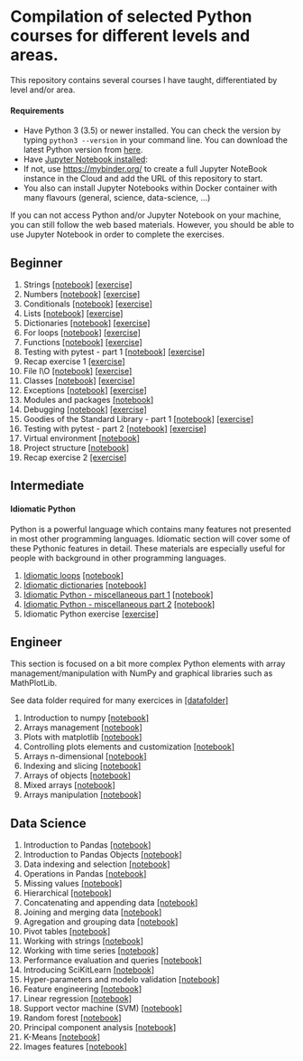 # Compilation of selected Python courses for different levels and areas.

This repository contains several courses I have taught, differentiated by level and/or area. 

#### Requirements
* Have Python 3 (3.5) or newer installed. You can check the version by typing `python3 --version` in your command line. You can download the latest Python version from [here](https://www.python.org/downloads/).
* Have [Jupyter Notebook installed](http://jupyter.readthedocs.io/en/latest/install.html):
 * If not, use https://mybinder.org/ to create a full Jupyter NoteBook instance in the Cloud and add the URL of this repository to start.
 * You also can install Jupyter Notebooks within Docker container with many flavours (general, science, data-science, ...)

If you can not access Python and/or Jupyter Notebook on your machine, you can still follow the web based materials. However, you should be able to use Jupyter Notebook in order to complete the exercises.


## Beginner
1. Strings [[notebook]](./python-beginner/notebooks/strings.ipynb) [[exercise]](./python-beginner/exercises/strings_exercise.ipynb)
1. Numbers [[notebook]](./python-beginner/notebooks/numbers.ipynb) [[exercise]](./python-beginner/exercises/numbers_exercise.ipynb)
1. Conditionals [[notebook]](./python-beginner/notebooks/conditionals.ipynb) [[exercise]](./python-beginner/exercises/conditionals_exercise.ipynb)
1. Lists [[notebook]](./python-beginner/notebooks/lists.ipynb) [[exercise]](./python-beginner/exercises/lists_exercise.ipynb)
1. Dictionaries [[notebook]](./python-beginner/notebooks/dictionaries.ipynb) [[exercise]](./python-beginner/exercises/dictionaries_exercise.ipynb)
1. For loops [[notebook]](./python-beginner/notebooks/for_loops.ipynb) [[exercise]](./python-beginner/exercises/for_loops_exercise.ipynb)
1. Functions [[notebook]](./python-beginner/notebooks/functions.ipynb) [[exercise]](./python-beginner/exercises/functions_exercise.ipynb)
1. Testing with pytest - part 1 [[notebook]](./python-beginner/notebooks/testing1.ipynb) [[exercise]](./python-beginner/exercises/testing1_exercise.ipynb)
1. Recap exercise 1 [[exercise]](./python-beginner/exercises/recap1_exercise.ipynb)
1. File I\O [[notebook]](./python-beginner/notebooks/file_io.ipynb) [[exercise]](./python-beginner/exercises/file_io_exercise.ipynb)
1. Classes [[notebook]](./python-beginner/notebooks/classes.ipynb) [[exercise]](./python-beginner/exercises/classes_exercise.ipynb)
1. Exceptions [[notebook]](./python-beginner/notebooks/exceptions.ipynb) [[exercise]](./python-beginner/exercises/exceptions_exercise.ipynb)
1. Modules and packages [[notebook]](./python-beginner/notebooks/modules_and_packages.ipynb)
1. Debugging [[notebook]](./python-beginner/notebooks/debugging.ipynb) [[exercise]](./python-beginner/exercises/debugging_exercise.ipynb)
1. Goodies of the Standard Library - part 1 [[notebook]](./python-beginner/notebooks/std_lib.ipynb) [[exercise]](./python-beginner/exercises/std_lib1_exercise.ipynb)
1. Testing with pytest - part 2 [[notebook]](./python-beginner/notebooks/testing2.ipynb) [[exercise]](./python-beginner/exercises/testing2_exercise.ipynb)
1. Virtual environment [[notebook]](./python-beginner/notebooks/venv.ipynb)
1. Project structure [[notebook]](./python-beginner/notebooks/project_structure.ipynb)
1. Recap exercise 2 [[exercise]](./python-beginner/exercises/recap2_exercise.ipynb)


## Intermediate

#### Idiomatic Python
Python is a powerful language which contains many features not presented in most other programming languages. Idiomatic section will cover some of these Pythonic features in detail. These materials are especially useful for people with background in other programming languages.

1. [Idiomatic loops](./python-intermediate/html/idiomatic_loops.html) [[notebook]](./python-intermediate/notebooks/idiomatic_loops.ipynb)
1. [Idiomatic dictionaries](./python-intermediate/html/idiomatic_dicts.html) [[notebook]](./python-intermediate/notebooks/idiomatic_dicts.ipynb)
1. [Idiomatic Python - miscellaneous part 1](./python-intermediate/html/idiomatic_misc1.html) [[notebook]](./python-intermediate/notebooks/idiomatic_misc1.ipynb)
1. [Idiomatic Python - miscellaneous part 2](./python-intermediate/html/idiomatic_misc2.html) [[notebook]](./python-intermediate/notebooks/idiomatic_misc2.ipynb)
1. Idiomatic Python exercise [[exercise]](./python-intermediate/exercises/idiomatic_python_exercise.ipynb)

## Engineer

This section is focused on a bit more complex Python elements with array management/manipulation with NumPy and graphical libraries such as MathPlotLib.

See data folder required for many exercices in [[datafolder]](./python-engineering/data/) 

1. Introduction to numpy [[notebook]](./python-engineering/00_Introduction_to_numpy.ipynb) 
1. Arrays management [[notebook]](./python-engineering/01_Arrays_management.ipynb) 
1. Plots with matplotlib [[notebook]](./python-engineering/00_Plots_with_matplotlib.ipynb) 
1. Controlling plots elements and customization [[notebook]](./python-engineering/01_Controlling_plot_elements.ipynb) 
1. Arrays n-dimensional [[notebook]](./python-engineering/02_Arrays_N_dimensional.ipynb) 
1. Indexing and slicing [[notebook]](./python-engineering/03_Indexing_y_slicing_c.ipynb) 
1. Arrays of objects [[notebook]](./python-engineering/04_Objects_Arrays.ipynb) 
1. Mixed arrays [[notebook]](./python-engineering/05_Mixed_Arrays.ipynb) 
1. Arrays manipulation [[notebook]](./python-engineering/06_Arrays_manipulation.ipynb) 

## Data Science

1. Introduction to Pandas [[notebook]](./python-datascience/03.00-Introduction-to-Pandas.ipynb) 
1. Introduction to Pandas Objects [[notebook]](./python-datascience/03.01-Introducing-Pandas-Objects.ipynb) 
1. Data indexing and selection [[notebook]](./python-datascience/03.02-Data-Indexing-and-Selection.ipynb) 
1. Operations in Pandas  [[notebook]](./python-datascience/03.03-Operations-in-Pandas.ipynb) 
1. Missing values  [[notebook]](./python-datascience/03.04-Missing-Values.ipynb) 
1. Hierarchical  [[notebook]](./python-datascience/03.05-Hierarchical-Indexing.ipynb) 
1. Concatenating and appending data  [[notebook]](./python-datascience/03.06-Concat-And-Append.ipynb) 
1. Joining and merging data  [[notebook]](./python-datascience/03.07-Merge-and-Join.ipynb) 
1. Agregation and grouping data  [[notebook]](./python-datascience/03.08-Aggregation-and-Grouping.ipynb) 
1. Pivot tables  [[notebook]](./python-datascience/03.09-Pivot-Tables.ipynb) 
1. Working with strings  [[notebook]](./python-datascience/03.10-Working-With-Strings.ipynb) 
1. Working with time series  [[notebook]](./python-datascience/03.11-Working-with-Time-Series.ipynb) 
1. Performance evaluation and queries  [[notebook]](./python-datascience/03.12-Performance-Eval-and-Query.ipynb) 
1. Introducing SciKitLearn  [[notebook]](./python-datascience/05.02-Introducing-Scikit-Learn.ipynb) 
1. Hyper-parameters and modelo validation  [[notebook]](./python-datascience/05.03-Hyperparameters-and-Model-Validation.ipynb) 
1. Feature engineering  [[notebook]](./python-datascience/05.04-Feature-Engineering.ipynb) 
1. Linear regression  [[notebook]](./python-datascience/05.06-Linear-Regression.ipynb) 
1. Support vector machine (SVM)  [[notebook]](./python-datascience/05.07-Support-Vector-Machines.ipynb) 
1. Random forest  [[notebook]](./python-datascience/05.08-Random-Forests.ipynb) 
1. Principal component analysis  [[notebook]](./python-datascience/05.09-Principal-Component-Analysis.ipynb) 
1. K-Means  [[notebook]](./python-datascience/05.11-K-Means.ipynb) 
1. Images features  [[notebook]](./python-datascience/05.14-Image-Features.ipynb) 

